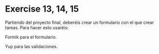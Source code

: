 # Exercise 13, 14, 15

Partiendo del proyecto final, deberéis crear un formulario con el que crear tareas. Para hacer esto usaréis:

Formik para el formulario.

Yup para las validaciones.